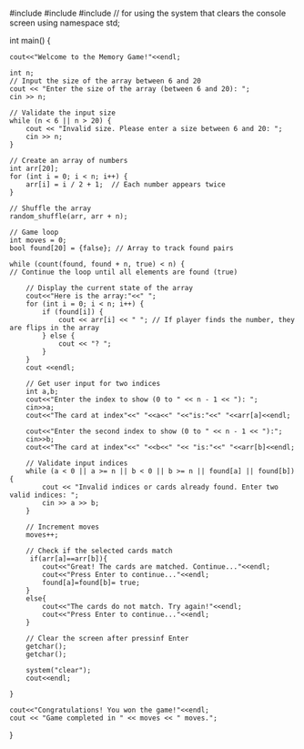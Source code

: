 

#include <iostream>
#include <algorithm>
#include <cstdlib> // for using the system that clears the console screen
using namespace std;

int main() {

    cout<<"Welcome to the Memory Game!"<<endl;
    
    int n;
    // Input the size of the array between 6 and 20
    cout << "Enter the size of the array (between 6 and 20): ";
    cin >> n;

    // Validate the input size
    while (n < 6 || n > 20) {
        cout << "Invalid size. Please enter a size between 6 and 20: ";
        cin >> n;
    }

    // Create an array of numbers
    int arr[20]; 
    for (int i = 0; i < n; i++) {
        arr[i] = i / 2 + 1;  // Each number appears twice
    }
    
    // Shuffle the array 
    random_shuffle(arr, arr + n);
    
    // Game loop
    int moves = 0;
    bool found[20] = {false}; // Array to track found pairs

    while (count(found, found + n, true) < n) { 
    // Continue the loop until all elements are found (true)
        
        // Display the current state of the array
        cout<<"Here is the array:"<<" ";
        for (int i = 0; i < n; i++) {
            if (found[i]) {
                cout << arr[i] << " "; // If player finds the number, they are flips in the array
            } else {
                cout << "? ";
            }
        }
        cout <<endl;
        
        // Get user input for two indices
        int a,b;
        cout<<"Enter the index to show (0 to " << n - 1 << "): ";
        cin>>a;
        cout<<"The card at index"<<" "<<a<<" "<<"is:"<<" "<<arr[a]<<endl;
        
        cout<<"Enter the second index to show (0 to " << n - 1 << "):";
        cin>>b;
        cout<<"The card at index"<<" "<<b<<" "<< "is:"<<" "<<arr[b]<<endl;

        // Validate input indices
        while (a < 0 || a >= n || b < 0 || b >= n || found[a] || found[b]) {
            cout << "Invalid indices or cards already found. Enter two valid indices: ";
            cin >> a >> b;
        }

        // Increment moves
        moves++;
        
        // Check if the selected cards match
         if(arr[a]==arr[b]){
            cout<<"Great! The cards are matched. Continue..."<<endl;
            cout<<"Press Enter to continue..."<<endl;
            found[a]=found[b]= true;
        }
        else{
            cout<<"The cards do not match. Try again!"<<endl;
            cout<<"Press Enter to continue..."<<endl;
        }
        
        // Clear the screen after pressinf Enter
        getchar();
        getchar();
        
        system("clear");
        cout<<endl;
        
    }

    cout<<"Congratulations! You won the game!"<<endl;
    cout << "Game completed in " << moves << " moves.";
}
